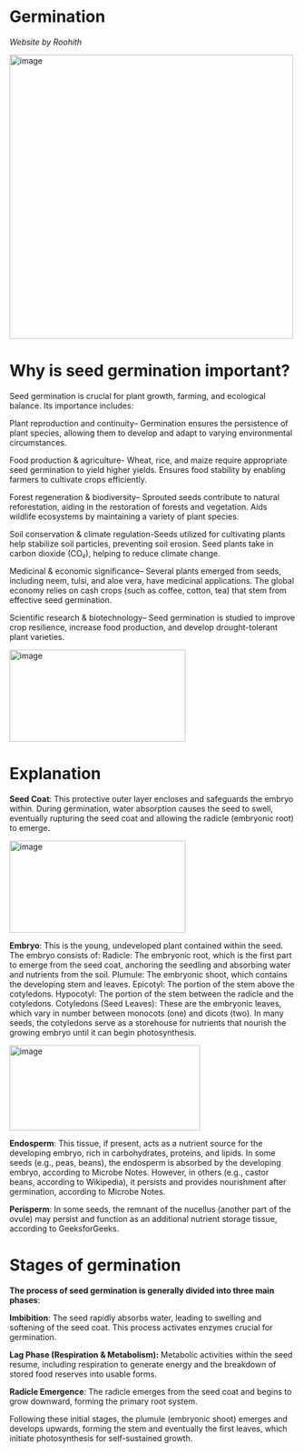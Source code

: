 # Germination

_Website by Roohith_
             
<img width="500" height="500" alt="image" src="https://github.com/user-attachments/assets/53f13de6-6fa1-41a3-a813-c70a1b22afeb" />
             
# Why is seed germination important?

Seed germination is crucial for plant growth, farming, and ecological balance. Its importance includes:

Plant reproduction and continuity– Germination ensures the persistence of plant species, allowing them to develop and adapt to varying environmental circumstances.

Food production & agriculture- Wheat, rice, and maize require appropriate seed germination to yield higher  yields. Ensures food stability by enabling farmers to cultivate crops efficiently.

Forest regeneration & biodiversity– Sprouted seeds contribute to natural reforestation, aiding in the restoration of forests and vegetation. Aids wildlife ecosystems by maintaining a variety of plant species.

Soil conservation & climate regulation-Seeds utilized for cultivating plants help stabilize soil particles, preventing soil erosion. Seed plants take in carbon dioxide (CO₂), helping to reduce climate change.

Medicinal & economic significance– Several plants emerged from seeds, including neem, tulsi, and aloe vera, have medicinal applications. The global economy relies on cash crops (such as coffee, cotton, tea) that stem from effective seed germination.

Scientific research & biotechnology– Seed germination is studied to improve crop resilience, increase food production, and develop drought-tolerant plant varieties.

<img width="310" height="162" alt="image" src="https://github.com/user-attachments/assets/8cf8e7e1-72c8-4d94-9961-a96e3673c774" />

# Explanation

**Seed Coat**: This protective outer layer encloses and safeguards the embryo within. During germination, water absorption causes the seed to swell, eventually rupturing the seed coat and allowing the radicle (embryonic root) to emerge.

<img width="310" height="162" alt="image" src="https://github.com/user-attachments/assets/21296157-5c40-4b8f-b06a-1461a7269819" />


**Embryo**: This is the young, undeveloped plant contained within the seed. The embryo consists of:
   Radicle: The embryonic root, which is the first part to emerge from the seed coat, anchoring the seedling and absorbing water and nutrients from the soil.
   Plumule: The embryonic shoot, which contains the developing stem and leaves.
   Epicotyl: The portion of the stem above the cotyledons.
   Hypocotyl: The portion of the stem between the radicle and the cotyledons.
   Cotyledons (Seed Leaves): These are the embryonic leaves, which vary in number between monocots (one) and dicots (two). In many seeds, the cotyledons serve as a         storehouse for nutrients that nourish the growing embryo until it can begin photosynthesis.
   
  <img width="336" height="150" alt="image" src="https://github.com/user-attachments/assets/8ad23c33-0e05-4cd5-84b6-5d1f0ca40cbe" />
 
   
**Endosperm**: This tissue, if present, acts as a nutrient source for the developing embryo, rich in carbohydrates, proteins, and lipids. In some seeds (e.g., peas, beans), the endosperm is absorbed by the developing embryo, according to Microbe Notes. However, in others (e.g., castor beans, according to Wikipedia), it persists and provides nourishment after germination, according to Microbe Notes.

**Perisperm**: In some seeds, the remnant of the nucellus (another part of the ovule) may persist and function as an additional nutrient storage tissue, according to GeeksforGeeks. 

# **Stages of germination**

  **The process of seed germination is generally divided into three main phases**:
  
**Imbibition**: The seed rapidly absorbs water, leading to swelling and softening of the seed coat. This process activates enzymes crucial for germination.

**Lag Phase (Respiration & Metabolism):** Metabolic activities within the seed resume, including respiration to generate energy and the breakdown of stored food reserves into usable forms.

**Radicle Emergence**: The radicle emerges from the seed coat and begins to grow downward, forming the primary root system. 

Following these initial stages, the plumule (embryonic shoot) emerges and develops upwards, forming the stem and eventually the first leaves, which initiate photosynthesis for self-sustained growth. 
